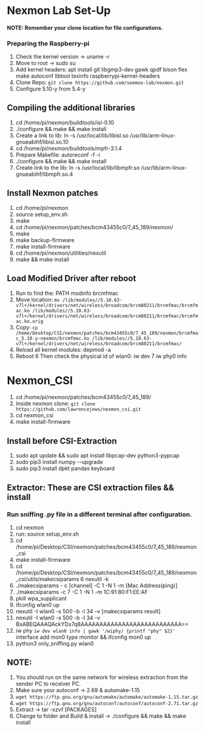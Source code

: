 # Nexmon Lab Set-Up 
#### NOTE: Remember your clone location for file configurations. 
### Preparing the Raspberry-pi
1. Check the kernel version -> uname -r
2. Move to root -> sudo su
3. Add kernel headers: apt install git libgmp3-dev gawk qpdf bison flex make autoconf libtool texinfo raspberrypi-kernel-headers
4. Clone Repo: `git clone https://github.com/seemoo-lab/nexmon.git`
5. Configure 5.10-y from 5.4-y
## Compiling the additional libraries
1. cd /home/pi/nexmon/buildtools/isl-0.10
2. ./configure && make && make install
3. Create a link to lib: ln -s /usr/local/lib/libisl.so /usr/lib/arm-linux-gnueabihf/libisl.so.10
4. cd /home/pi/nexmon/buildtools/mpfr-3.1.4
5. Prepare Makefile: autoreconf -f -i
6. ./configure && make && make install
7. Create link to the lib: ln -s /usr/local/lib/libmpfr.so /usr/lib/arm-linux-gnueabihf/libmpfr.so.4
## Install Nexmon patches
1. cd /home/pi/nexmon
2. source setup_env.sh
3. make
4. cd /home/pi/nexmon/patches/bcm43455c0/7_45_189/nexmon/
5. make
6. make backup-firmware
7. make install-firmware
8. cd /home/pi/nexmon/utilities/nexutil
9. make && make install
## Load Modified Driver after reboot
1. Run to find the: PATH modinfo brcmfmac
2. Move location: ``` mv /lib/modules//5.10.63-v7l+/kernel/drivers/net/wireless/broadcom/brcm80211/brcmfmac/brcmfmac.ko /lib/modules//5.10.63-v7l+/kernel/drivers/net/wireless/broadcom/brcm80211/brcmfmac/brcmfmac.ko.orig ```
3. Copy: ``` cp /home/Desktop/CSI/nexmon/patches/bcm43455c0/7_45_189/nexmon/brcmfmac_5.10.y-nexmon/brcmfmac.ko /lib/modules//5.10.63-v7l+/kernel/drivers/net/wireless/broadcom/brcm80211/brcmfmac/ ```
4. Reload all kernel modules: depmod -a
5. Reboot
6 Then check the physical id of wlan0: iw dev
7 iw phy0 info
# Nexmon_CSI
1. cd /home/pi/nexmon/patches/bcm43455c0/7_45_189/
2. Inside nexmon clone: `git clone https://github.com/lawrencejews/nexmon_csi.git`
3. cd nexmon_csi
4. make install-firmware
## Install before CSI-Extraction
1. sudo apt update && sudo apt install libpcap-dev python3-pypcap 
2. sudo pip3 install numpy --upgrade
3. sudo pip3 install dpkt pandas keyboard
## Extractor: These are CSI extraction files && install
### Run sniffing .py file in a different terminal after configuration.
1. cd nexmon
2. run: source setup_env.sh
3. cd /home/pi/Desktop/CSI/nexmon/patches/bcm43455c0/7_45_189/nexmon_csi
4. make install-firmware
5. cd /home/pi/Desktop/CSI/nexmon/patches/bcm43455c0/7_45_189/nexmon_csi/utils/makecsiparams
6 nexutil -k
7. ./makecsiparams - c [channel] -C 1 -N 1 -m [Mac Address(ping)]
8. ./makecsiparams -c 7 -C 1 -N 1 -m 1C:91:80:F1:EE:AF 
9. pkill wpa_supplicant
10. ifconfig wlan0 up
11. nexutil -I wlan0 -s 500 -b -l 34 -v [makecsiparams result]
12. nexutil -I wlan0 -s 500 -b -l 34 -v BxABEQAAAQAckYDx7q8AAAAAAAAAAAAAAAAAAAAAAAAAAA==
13. iw phy `iw dev wlan0 info | gawk '/wiphy/ {printf "phy" $2}'` interface add mon0 type monitor && ifconfig mon0 up
14. python3 only_sniffing.py wlan0
## NOTE: 
1. You should run on the same network for wireless extraction from the sender PC to receiver PC.
2. Make sure your autoconf -> 2.69 & automake-1.15
3. `wget https://ftp.gnu.org/gnu/automake/automake/automake-1.15.tar.gz `
4. `wget https://ftp.gnu.org/gnu/autoconf/autoconf/autoconf-2.71.tar.gz`
5. Extract -> tar -xzvf [PACKAGES]
6. Change to folder and Build & install -> ./configure && make && make install
